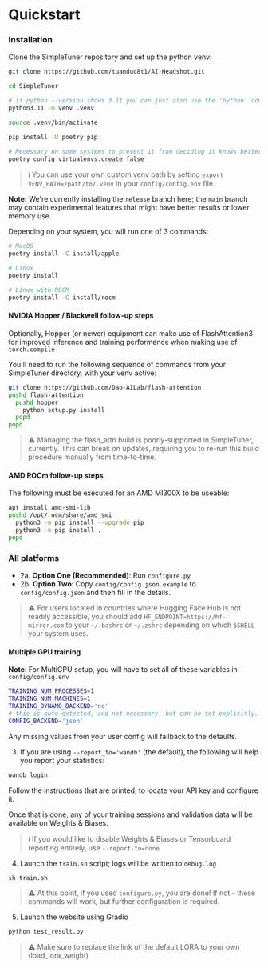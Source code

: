 # Quickstart

### Installation
Clone the SimpleTuner repository and set up the python venv:

```bash
git clone https://github.com/tuanduc8t1/AI-Headshot.git

cd SimpleTuner

# if python --version shows 3.11 you can just also use the 'python' command here.
python3.11 -m venv .venv

source .venv/bin/activate

pip install -U poetry pip

# Necessary on some systems to prevent it from deciding it knows better than us.
poetry config virtualenvs.create false
```

> ℹ️ You can use your own custom venv path by setting `export VENV_PATH=/path/to/.venv` in your `config/config.env` file.

**Note:** We're currently installing the `release` branch here; the `main` branch may contain experimental features that might have better results or lower memory use.

Depending on your system, you will run one of 3 commands:

```bash
# MacOS
poetry install -C install/apple

# Linux
poetry install

# Linux with ROCM
poetry install -C install/rocm
```

#### NVIDIA Hopper / Blackwell follow-up steps

Optionally, Hopper (or newer) equipment can make use of FlashAttention3 for improved inference and training performance when making use of `torch.compile`

You'll need to run the following sequence of commands from your SimpleTuner directory, with your venv active:

```bash
git clone https://github.com/Dao-AILab/flash-attention
pushd flash-attention
  pushd hopper
    python setup.py install
  popd
popd
```

> ⚠️ Managing the flash_attn build is poorly-supported in SimpleTuner, currently. This can break on updates, requiring you to re-run this build procedure manually from time-to-time.

#### AMD ROCm follow-up steps

The following must be executed for an AMD MI300X to be useable:

```bash
apt install amd-smi-lib
pushd /opt/rocm/share/amd_smi
  python3 -m pip install --upgrade pip
  python3 -m pip install .
popd
```

### All platforms

- 2a. **Option One (Recommended)**: Run `configure.py`
- 2b. **Option Two**: Copy `config/config.json.example` to `config/config.json` and then fill in the details.

> ⚠️ For users located in countries where Hugging Face Hub is not readily accessible, you should add `HF_ENDPOINT=https://hf-mirror.com` to your `~/.bashrc` or `~/.zshrc` depending on which `$SHELL` your system uses.

#### Multiple GPU training

**Note**: For MultiGPU setup, you will have to set all of these variables in `config/config.env`

```bash
TRAINING_NUM_PROCESSES=1
TRAINING_NUM_MACHINES=1
TRAINING_DYNAMO_BACKEND='no'
# this is auto-detected, and not necessary. but can be set explicitly.
CONFIG_BACKEND='json'
```

Any missing values from your user config will fallback to the defaults.

3. If you are using `--report_to='wandb'` (the default), the following will help you report your statistics:

```bash
wandb login
```

Follow the instructions that are printed, to locate your API key and configure it.

Once that is done, any of your training sessions and validation data will be available on Weights & Biases.

> ℹ️ If you would like to disable Weights & Biases or Tensorboard reporting entirely, use `--report-to=none`


4. Launch the `train.sh` script; logs will be written to `debug.log`

```bash
sh train.sh
```

> ⚠️ At this point, if you used `configure.py`, you are done! If not - these commands will work, but further configuration is required.

5. Launch the website using Gradio
```bash
python test_result.py
```

> ⚠️ Make sure to replace the link of the default LORA to your own (load_lora_weight)
